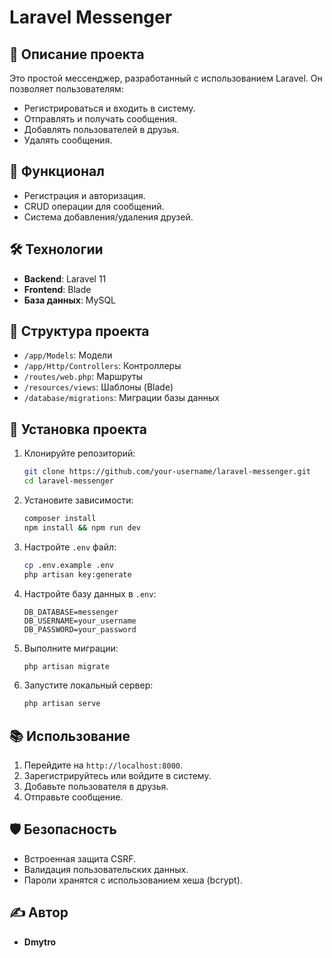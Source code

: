 # Laravel Messenger

## 📜 Описание проекта
Это простой мессенджер, разработанный с использованием Laravel. Он позволяет пользователям:
- Регистрироваться и входить в систему.
- Отправлять и получать сообщения.
- Добавлять пользователей в друзья.
- Удалять сообщения.

## 🚀 Функционал
- Регистрация и авторизация.
- CRUD операции для сообщений.
- Система добавления/удаления друзей.


## 🛠️ Технологии
- **Backend**: Laravel 11
- **Frontend**: Blade 
- **База данных**: MySQL
  

## 📂 Структура проекта
- `/app/Models`: Модели
- `/app/Http/Controllers`: Контроллеры
- `/routes/web.php`: Маршруты
- `/resources/views`: Шаблоны (Blade)
- `/database/migrations`: Миграции базы данных

## 🔧 Установка проекта
1. Клонируйте репозиторий:
    ```bash
    git clone https://github.com/your-username/laravel-messenger.git
    cd laravel-messenger
    ```
2. Установите зависимости:
    ```bash
    composer install
    npm install && npm run dev
    ```
3. Настройте `.env` файл:
    ```bash
    cp .env.example .env
    php artisan key:generate
    ```
4. Настройте базу данных в `.env`:
    ```
    DB_DATABASE=messenger
    DB_USERNAME=your_username
    DB_PASSWORD=your_password
    ```
5. Выполните миграции:
    ```bash
    php artisan migrate 
    ```
6. Запустите локальный сервер:
    ```bash
    php artisan serve
    ```

## 📚 Использование
1. Перейдите на `http://localhost:8000`.
2. Зарегистрируйтесь или войдите в систему.
3. Добавьте пользователя в друзья.
4. Отправьте сообщение.


## 🛡️ Безопасность
- Встроенная защита CSRF.
- Валидация пользовательских данных.
- Пароли хранятся с использованием хеша (bcrypt).

## ✍️ Автор
- **Dmytro**



